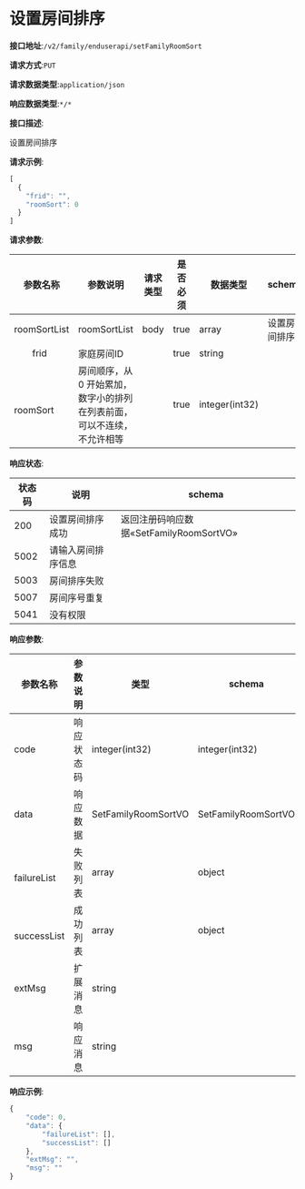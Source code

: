 # 设置房间排序


**接口地址**:`/v2/family/enduserapi/setFamilyRoomSort`


**请求方式**:`PUT`


**请求数据类型**:`application/json`


**响应数据类型**:`*/*`


**接口描述**:<p>设置房间排序</p>



**请求示例**:


```javascript
[
  {
    "frid": "",
    "roomSort": 0
  }
]
```


**请求参数**:


| 参数名称             | 参数说明                                                     | 请求类型 | 是否必须 | 数据类型       | schema       |
| -------------------- | ------------------------------------------------------------ | -------- | -------- | -------------- | ------------ |
| roomSortList         | roomSortList                                                 | body     | true     | array          | 设置房间排序 |
| &emsp;&emsp;frid     | 家庭房间ID                                                   |          | true     | string         |              |
| &emsp;&emsp;roomSort | 房间顺序，从 0 开始累加，数字小的排列在列表前面，可以不连续，不允许相等 |          | true     | integer(int32) |              |


**响应状态**:


| 状态码 | 说明               | schema                                  |
| ------ | ------------------ | --------------------------------------- |
| 200    | 设置房间排序成功   | 返回注册码响应数据«SetFamilyRoomSortVO» |
| 5002   | 请输入房间排序信息 |                                         |
| 5003   | 房间排序失败       |                                         |
| 5007   | 房间序号重复       |                                         |
| 5041   | 没有权限           |                                         |


**响应参数**:


| 参数名称                | 参数说明   | 类型                | schema              |
| ----------------------- | ---------- | ------------------- | ------------------- |
| code                    | 响应状态码 | integer(int32)      | integer(int32)      |
| data                    | 响应数据   | SetFamilyRoomSortVO | SetFamilyRoomSortVO |
| &emsp;&emsp;failureList | 失败列表   | array               | object              |
| &emsp;&emsp;successList | 成功列表   | array               | object              |
| extMsg                  | 扩展消息   | string              |                     |
| msg                     | 响应消息   | string              |                     |


**响应示例**:
```javascript
{
	"code": 0,
	"data": {
		"failureList": [],
		"successList": []
	},
	"extMsg": "",
	"msg": ""
}
```

